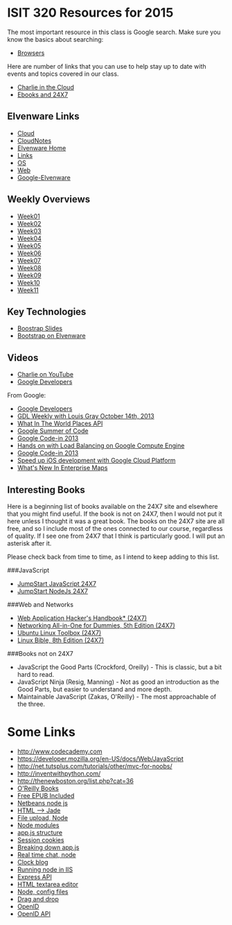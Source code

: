 # ISIT 320 Resources for 2015

The most important resource in this class is Google search. Make sure you know the basics about searching:

- [Browsers][elf-browse]

Here are number of links that you can use to help stay up to date
with events and topics covered in our class. 

- [Charlie in the Cloud](http://bit.ly/V5g8wF)
- [Ebooks and 24X7](http://library.books24x7.com.ezproxy.bellevuecollege.edu/bookshelf.asp)

[elf-browse]: http://www.elvenware.com/charlie/development/cloud/Browsers.html

## Elvenware Links

- [Cloud](http://www.elvenware.com/charlie/development/cloud/index.shtml)
- [CloudNotes](http://www.elvenware.com/charlie/books/CloudNotes/CloudNotes.html)
- [Elvenware Home](http://www.elvenware.com/charlie/index.html)
- [Links](http://www.elvenware.com/charlie/links.html)
- [OS](http://www.elvenware.com/charlie/os/index.html)
- [Web](http://www.elvenware.com/charlie/development/web/index.html)
- [Google-Elvenware](https://sites.google.com/site/elvenware/)

## Weekly Overviews

- [Week01](http://www.ccalvert.net/books/CloudNotes/Isit320/Isit320-Week01-2015.html)
- [Week02](http://www.ccalvert.net/books/CloudNotes/Isit320/Isit320-Week02-2015.html)
- [Week03](http://www.ccalvert.net/books/CloudNotes/Isit320/Isit320-Week03-2015.html)
- [Week04](http://www.ccalvert.net/books/CloudNotes/Isit320/Isit320-Week04-2015.html)
- [Week05](http://www.ccalvert.net/books/CloudNotes/Isit320/Isit320-Week05-2015.html)
- [Week06](http://www.ccalvert.net/books/CloudNotes/Isit320/Isit320-Week06-2015.html)
- [Week07](http://www.ccalvert.net/books/CloudNotes/Isit320/Isit320-Week07-2015.html)
- [Week08](http://www.ccalvert.net/books/CloudNotes/Isit320/Isit320-Week08-2015.html)
- [Week09](http://www.ccalvert.net/books/CloudNotes/Isit320/Isit320-Week09-2015.html)
- [Week10](http://www.ccalvert.net/books/CloudNotes/Isit320/Isit320-Week10-2015.html)
- [Week11](http://www.ccalvert.net/books/CloudNotes/Isit320/Isit320-Week11-2015.html)

## Key Technologies

* [Boostrap Slides](http://bit.ly/elf-bootstrap)
* [Bootstrap on Elvenware](http://bit.ly/elven-bootstrap)


## Videos

- [Charlie on YouTube](https://www.youtube.com/user/charliecalvert/videos)
- [Google Developers](https://www.youtube.com/user/GoogleDevelopers)


From Google:

- [Google Developers](https://www.youtube.com/user/GoogleDevelopers)
- [GDL Weekly with Louis Gray October 14th, 2013](https://www.youtube.com/watch?v=GFinc7TC1Ws)
- [What In The World Places API](http://goo.gl/dX91br)
- [Google Summer of Code](http://goo.gl/swrjal)
- [Google Code-in 2013](http://goo.gl/K4Qi9F)
- [Hands on with Load Balancing on Google Compute Engine](http://goo.gl/13qZLI)
- [Google Code-in 2013](http://goo.gl/K4Qi9F)
- [Speed up iOS development with Google Cloud Platform](http://goo.gl/s9i1TL)
- [What's New In Enterprise Maps](http://goo.gl/zD1n0B)


Interesting Books
---------

Here is a beginning list of books available on the 24X7 site and 
elsewhere that you might find useful. If the book is not on 24X7, 
then I would not put it here unless I thought it was a great book. 
The books on the 24X7 site are all free, and so I include most of 
the ones connected to our course, regardless of quality. If I see 
one from 24X7 that I think is particularly good. I will put an 
asterisk after it.

Please check back from time to time, as I intend to keep adding to
this list.

###JavaScript

- [JumpStart JavaScript 24X7](http://library.books24x7.com.ezproxy.bellevuecollege.edu/toc.aspx?bkid=56022)
- [JumpStart NodeJs 24X7](http://library.books24x7.com.ezproxy.bellevuecollege.edu/toc.aspx?bkid=50176)

###Web and Networks

- [Web Application Hacker's Handbook* (24X7)](http://library.books24x7.com.ezproxy.bellevuecollege.edu/toc.aspx?bkid=44458)
- [Networking All-in-One for Dummies, 5th Edition (24X7)](http://library.books24x7.com.ezproxy.bellevuecollege.edu/toc.aspx?bkid=51215)
- [Ubuntu Linux Toolbox (24X7)](http://library.books24x7.com.ezproxy.bellevuecollege.edu/toc.aspx?bookid=56414)
- [Linux Bible, 8th Edition (24X7)](http://library.books24x7.com.ezproxy.bellevuecollege.edu/toc.aspx?bkid=46293)

###Books not on 24X7

- JavaScript the Good Parts (Crockford, Oreilly) - This is classic, but a bit hard to read.
- JavaScript Ninja (Resig, Manning) - Not as good an introduction as the Good Parts, but easier to understand and more depth.
- Maintainable JavaScript (Zakas, O'Reilly) - The most approachable of the three.

Some Links
=========

- <http://www.codecademy.com>
- <https://developer.mozilla.org/en-US/docs/Web/JavaScript>
- <http://net.tutsplus.com/tutorials/other/mvc-for-noobs/>
- <http://inventwithpython.com/>
- <http://thenewboston.org/list.php?cat=36>
- [O'Reilly Books](http://oreilly.com/)
- [Free EPUB Included](<https://github.com/addyosmani/backbone-fundamentals>)
- [Netbeans node js](<http://plugins.netbeans.org/plugin/36653/nodejs>)
- [HTML --> Jade](<https://github.com/donpark/html2jade/blame/master/README.md>)
- [File upload, Node](<https://gist.github.com/xjamundx/1631025>)
- [Node modules](<http://dailyjs.com/2012/01/26/effective-node-modules/>)
- [app.js structure](<http://stackoverflow.com/questions/5778245/expressjs-how-to-structure-an-application>)
- [Session cookies](<http://stackoverflow.com/questions/4371178/session-only-cookie-for-express-js>)
- [Breaking down app.js](<http://madhums.me/2012/07/19/breaking-down-app-js-file-nodejs-express-mongoose/>)
- [Real time chat, node](<http://net.tutsplus.com/tutorials/javascript-ajax/real-time-chat-with-nodejs-socket-io-and-expressjs/>)
- [Clock blog](<http://clock.co.uk/tech-blogs/a-simple-website-in-nodejs-with-express-jade-and-stylus>)
- [Running node in IIS](<http://www.hanselman.com/blog/InstallingAndRunningNodejsApplicationsWithinIISOnWindowsAreYouMad.aspx>)
- [Express API](<http://expressjs.com/api.html>)
- [HTML textarea editor](<http://www.tinymce.com/>)
- [Node, config files](<http://stackoverflow.com/questions/5869216/how-to-store-node-js-deployment-settings-configuration-files>)
- [Drag and drop](<http://www.html5rocks.com/en/tutorials/file/dndfiles/>)
- [OpenID](<http://en.wikipedia.org/wiki/OpenID#OpenID_Providers>)
- [OpenID API](<http://openid.net/specs/openid-authentication-1_1.html>)
